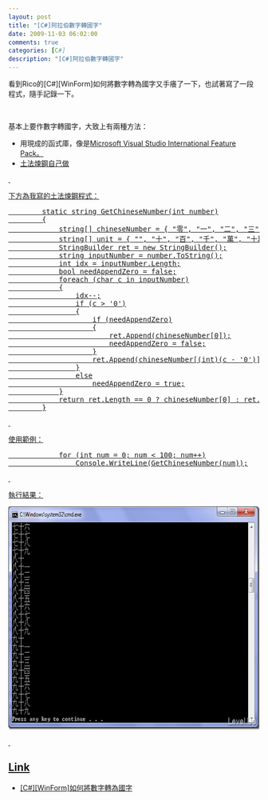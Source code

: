 ```yaml
---
layout: post
title: "[C#]阿拉伯數字轉國字"
date: 2009-11-03 06:02:00
comments: true
categories: [C#]
description: "[C#]阿拉伯數字轉國字"
---
```

<p>看到Rico的[C#][WinForm]如何將數字轉為國字</a>又手癢了一下，也試著寫了一段程式，隨手記錄一下。</p>  <p> </p>  <p>基本上要作數字轉國字，大致上有兩種方法：</p>  <ul>   <li>用現成的函式庫，像是<a href="http://www.microsoft.com/downloads/details.aspx?displaylang=zh-tw&amp;FamilyID=7d1df9ce-4aee-467f-996e-bec826c5daa2" target="_blank">Microsoft Visual Studio International Feature Pack。 </li>    <li>土法煉鋼自己做 </li> </ul>  <p> </p>  <p>下方為我寫的土法煉鋼程式：</p>  <div style="padding-bottom: 0px; margin: 0px; padding-left: 0px; padding-right: 0px; display: inline; float: none; padding-top: 0px" id="scid:812469c5-0cb0-4c63-8c15-c81123a09de7:300f02f8-be28-4ad4-ace2-41724cb62cfc" class="wlWriterEditableSmartContent"><pre name="code" class="c#">        static string GetChineseNumber(int number)
        {
            string[] chineseNumber = { "零", "一", "二", "三", "四", "五", "六", "七", "八", "九" };
            string[] unit = { "", "十", "百", "千", "萬", "十萬", "百萬", "千萬", "億", "十億", "百億", "千億", "兆", "十兆", "百兆", "千兆" };
            StringBuilder ret = new StringBuilder();
            string inputNumber = number.ToString();
            int idx = inputNumber.Length;
            bool needAppendZero = false;
            foreach (char c in inputNumber)
            {
                idx--;
                if (c &gt; '0')
                {
                    if (needAppendZero)
                    {
                        ret.Append(chineseNumber[0]);
                        needAppendZero = false;
                    }
                    ret.Append(chineseNumber[(int)(c - '0')] + unit[idx]);
                }
                else
                    needAppendZero = true;
            }
            return ret.Length == 0 ? chineseNumber[0] : ret.ToString ();
        }</pre></div>

<p> </p>

<p>使用範例：</p>

<div style="padding-bottom: 0px; margin: 0px; padding-left: 0px; padding-right: 0px; display: inline; float: none; padding-top: 0px" id="scid:812469c5-0cb0-4c63-8c15-c81123a09de7:813b70e2-5345-4214-9b8e-c4884d02c56c" class="wlWriterSmartContent">
  <pre class="c#:nocontrols" name="code">            for (int num = 0; num &lt; 100; num++)
                Console.WriteLine(GetChineseNumber(num));</pre>
</div>

<p> </p>

<p>執行結果：</p>

<p><img style="border-right-width: 0px; display: inline; border-top-width: 0px; border-bottom-width: 0px; border-left-width: 0px" title="image" border="0" alt="image" src="\images\posts\11396\image_thumb.png" width="681" height="446" /> </p>

<p> </p>

<h2>Link</h2>

<ul>
  <li>[C#][WinForm]如何將數字轉為國字 </li>
</ul>